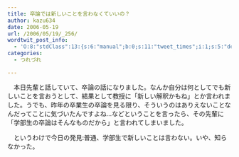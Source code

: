 ```yaml
---
title: 卒論では新しいことを言わなくていいの？
author: kazu634
date: 2006-05-19
url: /2006/05/19/_256/
wordtwit_post_info:
  - 'O:8:"stdClass":13:{s:6:"manual";b:0;s:11:"tweet_times";i:1;s:5:"delay";i:0;s:7:"enabled";i:1;s:10:"separation";s:2:"60";s:7:"version";s:3:"3.7";s:14:"tweet_template";b:0;s:6:"status";i:2;s:6:"result";a:0:{}s:13:"tweet_counter";i:2;s:13:"tweet_log_ids";a:1:{i:0;i:2351;}s:9:"hash_tags";a:0:{}s:8:"accounts";a:1:{i:0;s:7:"kazu634";}}'
categories:
  - つれづれ

---
```

<div class="section">
<p>
    　本日先輩と話していて、卒論の話になりました。なんか自分は何としてでも新しいことを言おうとして、結果として教授に「新しい解釈かもね」とか言われました。うでも、昨年の卒業生の卒論を見る限り、そういうのはありえないことなんだってことに気づいたんですよね…などということを言ったら、その先輩に「学部生の卒論はそんなものだから」と言われてしまいました。
</p></p> 
  
<p>
    　というわけで今日の発見:普通、学部生で新しいことは言わない。いや、知らなかった。
</p>
</div>